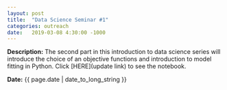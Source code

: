 ```yaml
---
layout: post
title:  "Data Science Seminar #1"
categories: outreach
date:   2019-03-08 4:30:00 -1000
---
```


**Description:** The second part in this introduction to data science series will introduce the choice of an objective functions and introduction to model fitting in Python. Click [HERE](update link) to see the notebook.

**Date:**  {{ page.date | date_to_long_string }}
